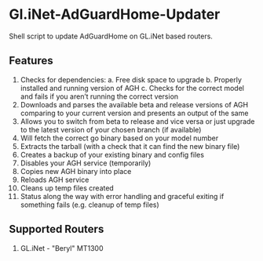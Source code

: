 # Gl.iNet-AdGuardHome-Updater
Shell script to update AdGuardHome on GL.iNet based routers.

## Features
1. Checks for dependencies:
   a. Free disk space to upgrade
   b. Properly installed and running version of AGH
   c. Checks for the correct model and fails if you aren’t running the correct version
2. Downloads and parses the available beta and release versions of AGH comparing to your current version and presents an output of the same
3. Allows you to switch from beta to release and vice versa or just upgrade to the latest version of your chosen branch (if available)
4. Will fetch the correct go binary based on your model number
5. Extracts the tarball (with a check that it can find the new binary file)
6. Creates a backup of your existing binary and config files
7. Disables your AGH service (temporarily)
8. Copies new AGH binary into place
9. Reloads AGH service
10. Cleans up temp files created
11. Status along the way with error handling and graceful exiting if something fails (e.g. cleanup of temp files)

## Supported Routers
1. GL.iNet - "Beryl" MT1300
